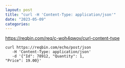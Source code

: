 ```yaml
---
layout: post
title: "curl -H 'Content-Type: application/json'"
date: "2023-05-09"
categories: 
---
```

<p><a href="https://reqbin.com/req/c-woh4qwov/curl-content-type">https://reqbin.com/req/c-woh4qwov/curl-content-type</a></p>

<pre>
<code>curl https://reqbin.com/echo/post/json
   -H &#39;Content-Type: application/json&#39;
   -d &#39;{&quot;Id&quot;: 78912, &quot;Quantity&quot;: 1,
&quot;Price&quot;: 19.00}&#39;</code></pre>

